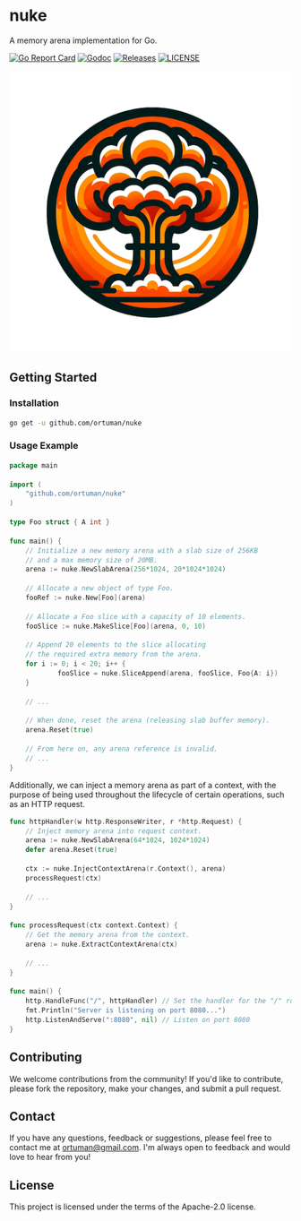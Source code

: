 # nuke

A memory arena implementation for Go.

[![Go Report Card](https://goreportcard.com/badge/github.com/ortuman/nuke?style=flat-square)](https://goreportcard.com/report/github.com/ortuman/nuke)
[![Godoc](http://img.shields.io/badge/go-documentation-blue.svg?style=flat-square)](https://godoc.org/github.com/ortuman/nuke)
[![Releases](https://img.shields.io/github/release/ortuman/nuke/all.svg?style=flat-square)](https://github.com/ortuman/nuke/releases)
[![LICENSE](https://img.shields.io/github/license/ortuman/nuke.svg?style=flat-square)](https://github.com/ortuman/nuke/blob/master/LICENSE)

<div align="center">
    <a href="#">
      <img src="./logo/logo-0.png">
    </a>
</div>

## Getting Started

### Installation

```sh
go get -u github.com/ortuman/nuke
```

### Usage Example

```go
package main

import (
	"github.com/ortuman/nuke"
)

type Foo struct { A int }

func main() {
	// Initialize a new memory arena with a slab size of 256KB 
	// and a max memory size of 20MB.
	arena := nuke.NewSlabArena(256*1024, 20*1024*1024)
	
	// Allocate a new object of type Foo.
	fooRef := nuke.New[Foo](arena)
	
	// Allocate a Foo slice with a capacity of 10 elements.
	fooSlice := nuke.MakeSlice[Foo](arena, 0, 10)
	
	// Append 20 elements to the slice allocating 
	// the required extra memory from the arena.
	for i := 0; i < 20; i++ {
            fooSlice = nuke.SliceAppend(arena, fooSlice, Foo{A: i})
	}
	
	// ...

	// When done, reset the arena (releasing slab buffer memory).
	arena.Reset(true)
	
	// From here on, any arena reference is invalid.
	// ...
}
```

Additionally, we can inject a memory arena as part of a context, with the purpose of being used throughout the lifecycle of certain operations, such as an HTTP request.

```go
func httpHandler(w http.ResponseWriter, r *http.Request) {
    // Inject memory arena into request context.
    arena := nuke.NewSlabArena(64*1024, 1024*1024)
    defer arena.Reset(true)
	
    ctx := nuke.InjectContextArena(r.Context(), arena)
    processRequest(ctx)
    
    // ...
}

func processRequest(ctx context.Context) {
    // Get the memory arena from the context.
    arena := nuke.ExtractContextArena(ctx)
	
    // ...
}

func main() {
    http.HandleFunc("/", httpHandler) // Set the handler for the "/" route
    fmt.Println("Server is listening on port 8080...")
    http.ListenAndServe(":8080", nil) // Listen on port 8080
}
```

## Contributing

We welcome contributions from the community! If you'd like to contribute, please fork the repository, make your changes, and submit a pull request.

## Contact
If you have any questions, feedback or suggestions, please feel free to contact me at ortuman@gmail.com. I'm always open to feedback and would love to hear from you!

## License

This project is licensed under the terms of the Apache-2.0 license.